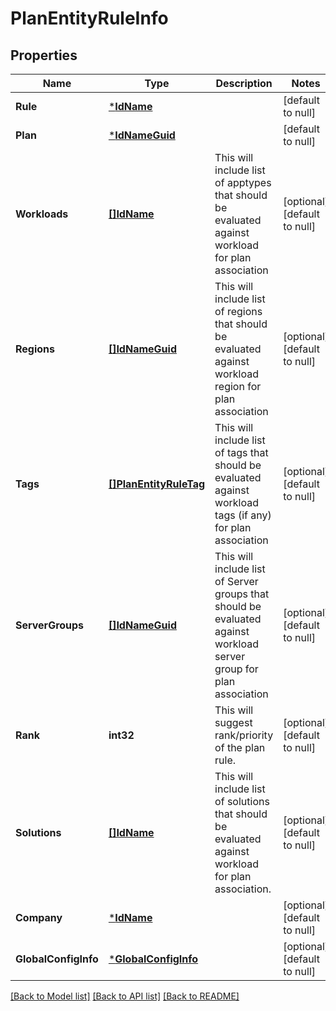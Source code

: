# PlanEntityRuleInfo

## Properties
Name | Type | Description | Notes
------------ | ------------- | ------------- | -------------
**Rule** | [***IdName**](IdName.md) |  | [default to null]
**Plan** | [***IdNameGuid**](IdNameGUID.md) |  | [default to null]
**Workloads** | [**[]IdName**](IdName.md) | This will include list of apptypes that should be evaluated against workload for plan association | [optional] [default to null]
**Regions** | [**[]IdNameGuid**](IdNameGUID.md) | This will include list of regions that should be evaluated against workload region for plan association | [optional] [default to null]
**Tags** | [**[]PlanEntityRuleTag**](PlanEntityRuleTag.md) | This will include list of tags that should be evaluated against workload tags (if any) for plan association | [optional] [default to null]
**ServerGroups** | [**[]IdNameGuid**](IdNameGUID.md) | This will include list of Server groups that should be evaluated against workload server group for plan association | [optional] [default to null]
**Rank** | **int32** | This will suggest rank/priority of the plan rule. | [optional] [default to null]
**Solutions** | [**[]IdName**](IdName.md) | This will include list of solutions that should be evaluated against workload for plan association. | [optional] [default to null]
**Company** | [***IdName**](IdName.md) |  | [optional] [default to null]
**GlobalConfigInfo** | [***GlobalConfigInfo**](GlobalConfigInfo.md) |  | [optional] [default to null]

[[Back to Model list]](../README.md#documentation-for-models) [[Back to API list]](../README.md#documentation-for-api-endpoints) [[Back to README]](../README.md)

